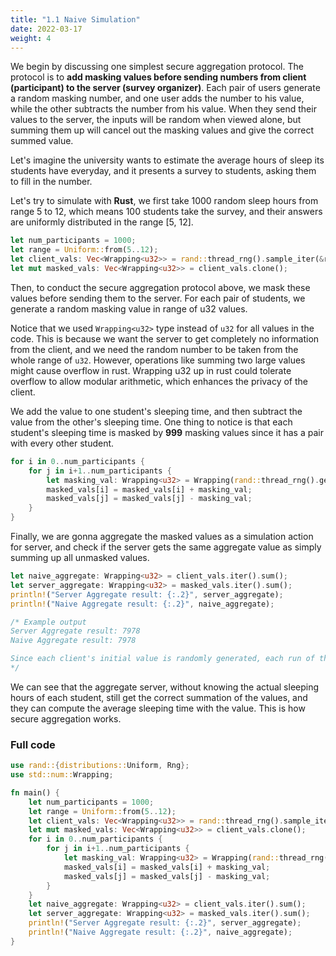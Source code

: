```yaml
---
title: "1.1 Naive Simulation"
date: 2022-03-17
weight: 4
---
```

We begin by discussing one simplest secure aggregation protocol. The protocol is to **add masking values before sending numbers from client (participant) to the server (survey organizer)**.  Each pair of users generate a random masking number, and one user adds the number to his value, while the other subtracts the number from his value. When they send their values to the server, the inputs will be random when viewed alone, but summing them up will cancel out the masking values and give the correct summed value.

Let's imagine the university wants to estimate the average hours of sleep its students have everyday, and it presents a survey to students, asking them to fill in the number.  

Let's try to simulate with **Rust**, we first take 1000 random sleep hours from range 5 to 12, which means 100 students take the survey, and their answers are uniformly distributed in the range [5, 12].

```rust
let num_participants = 1000;
let range = Uniform::from(5..12);
let client_vals: Vec<Wrapping<u32>> = rand::thread_rng().sample_iter(&range).take(num_participants).map(|x| Wrapping(x)).collect();
let mut masked_vals: Vec<Wrapping<u32>> = client_vals.clone();
```

Then, to conduct the secure aggregation protocol above, we mask these values before sending them to the server. For each pair of students, we generate a random masking value in range of u32 values. 

Notice that we used `Wrapping<u32>` type instead of `u32` for all values in the code. This is because we want the server to get completely no information from the client, and we need the random number to be taken from the whole range of `u32`. However, operations like summing two large values might cause overflow in rust. Wrapping u32 up in rust could tolerate overflow to allow modular arithmetic, which enhances the privacy of the client.

We add the value to one student's sleeping time, and then subtract the value from the other's sleeping time.  One thing to notice is that each student's sleeping time is masked by **999** masking values since it has a pair with every other student.

```rust
for i in 0..num_participants {
    for j in i+1..num_participants {
        let masking_val: Wrapping<u32> = Wrapping(rand::thread_rng().gen());
        masked_vals[i] = masked_vals[i] + masking_val;
        masked_vals[j] = masked_vals[j] - masking_val;
    }
}
```

Finally, we are gonna aggregate the masked values as a simulation action for server, and check if the server gets the same aggregate value as simply summing up all unmasked values. 

```rust
let naive_aggregate: Wrapping<u32> = client_vals.iter().sum();
let server_aggregate: Wrapping<u32> = masked_vals.iter().sum();
println!("Server Aggregate result: {:.2}", server_aggregate);
println!("Naive Aggregate result: {:.2}", naive_aggregate);

/* Example output
Server Aggregate result: 7978
Naive Aggregate result: 7978

Since each client's initial value is randomly generated, each run of the program may generate different outputs. We only need both results to be same to prove our correctness.
*/
```
We can see that the aggregate server, without knowing the actual sleeping hours of each student, still get the correct summation of the values, and they can compute the average sleeping time with the value. This is how secure aggregation works.



### Full code
```rust
use rand::{distributions::Uniform, Rng};
use std::num::Wrapping;

fn main() {
    let num_participants = 1000;
    let range = Uniform::from(5..12);
    let client_vals: Vec<Wrapping<u32>> = rand::thread_rng().sample_iter(&range).take(num_participants).map(|x| Wrapping(x)).collect();
    let mut masked_vals: Vec<Wrapping<u32>> = client_vals.clone();
    for i in 0..num_participants {
        for j in i+1..num_participants {
            let masking_val: Wrapping<u32> = Wrapping(rand::thread_rng().gen());
            masked_vals[i] = masked_vals[i] + masking_val;
            masked_vals[j] = masked_vals[j] - masking_val;
        }
    }
    let naive_aggregate: Wrapping<u32> = client_vals.iter().sum();
    let server_aggregate: Wrapping<u32> = masked_vals.iter().sum();
    println!("Server Aggregate result: {:.2}", server_aggregate);
    println!("Naive Aggregate result: {:.2}", naive_aggregate);
}
```